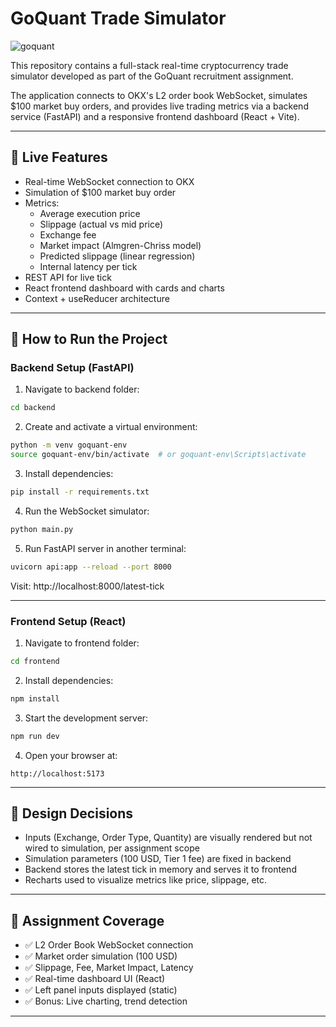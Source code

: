 # GoQuant Trade Simulator
![goquant](https://github.com/user-attachments/assets/4c113c70-d446-4eb0-a027-b20ec0d61112)


This repository contains a full-stack real-time cryptocurrency trade simulator developed as part of the GoQuant recruitment assignment.

The application connects to OKX's L2 order book WebSocket, simulates $100 market buy orders, and provides live trading metrics via a backend service (FastAPI) and a responsive frontend dashboard (React + Vite).

---

## 🚀 Live Features

- Real-time WebSocket connection to OKX
- Simulation of $100 market buy order
- Metrics:
  - Average execution price
  - Slippage (actual vs mid price)
  - Exchange fee
  - Market impact (Almgren-Chriss model)
  - Predicted slippage (linear regression)
  - Internal latency per tick
- REST API for live tick
- React frontend dashboard with cards and charts
- Context + useReducer architecture

---

## 🔌 How to Run the Project

### Backend Setup (FastAPI)

1. Navigate to backend folder:
```bash
cd backend
```
2. Create and activate a virtual environment:
```bash
python -m venv goquant-env
source goquant-env/bin/activate  # or goquant-env\Scripts\activate
```
3. Install dependencies:
```bash
pip install -r requirements.txt
```
4. Run the WebSocket simulator:
```bash
python main.py
```
5. Run FastAPI server in another terminal:
```bash
uvicorn api:app --reload --port 8000
```

Visit: http://localhost:8000/latest-tick

---

### Frontend Setup (React)

1. Navigate to frontend folder:
```bash
cd frontend
```
2. Install dependencies:
```bash
npm install
```
3. Start the development server:
```bash
npm run dev
```
4. Open your browser at:
```
http://localhost:5173
```

---

## 🧠 Design Decisions

- Inputs (Exchange, Order Type, Quantity) are visually rendered but not wired to simulation, per assignment scope
- Simulation parameters (100 USD, Tier 1 fee) are fixed in backend
- Backend stores the latest tick in memory and serves it to frontend
- Recharts used to visualize metrics like price, slippage, etc.

---

## 📄 Assignment Coverage

- ✅ L2 Order Book WebSocket connection
- ✅ Market order simulation (100 USD)
- ✅ Slippage, Fee, Market Impact, Latency
- ✅ Real-time dashboard UI (React)
- ✅ Left panel inputs displayed (static)
- ✅ Bonus: Live charting, trend detection

---
